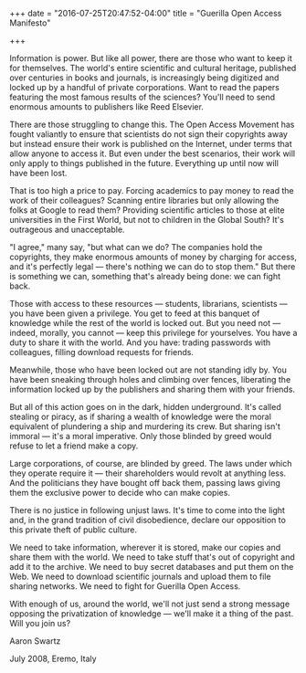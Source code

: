 +++
date = "2016-07-25T20:47:52-04:00"
title = "Guerilla Open Access Manifesto"

+++

Information is power. But like all power, there are those who want to keep it for
themselves. The world's entire scientific and cultural heritage, published over centuries
in books and journals, is increasingly being digitized and locked up by a handful of
private corporations. Want to read the papers featuring the most famous results of the
sciences? You'll need to send enormous amounts to publishers like Reed Elsevier.

There are those struggling to change this. The Open Access Movement has fought
valiantly to ensure that scientists do not sign their copyrights away but instead ensure
their work is published on the Internet, under terms that allow anyone to access it. But
even under the best scenarios, their work will only apply to things published in the future.
Everything up until now will have been lost.

That is too high a price to pay. Forcing academics to pay money to read the work of their
colleagues? Scanning entire libraries but only allowing the folks at Google to read them?
Providing scientific articles to those at elite universities in the First World, but not to
children in the Global South? It's outrageous and unacceptable.

"I agree," many say, "but what can we do? The companies hold the copyrights, they
make enormous amounts of money by charging for access, and it's perfectly legal —
there's nothing we can do to stop them." But there is something we can, something that's
already being done: we can fight back.

Those with access to these resources — students, librarians, scientists — you have been
given a privilege. You get to feed at this banquet of knowledge while the rest of the world
is locked out. But you need not — indeed, morally, you cannot — keep this privilege for
yourselves. You have a duty to share it with the world. And you have: trading passwords
with colleagues, filling download requests for friends.



Meanwhile, those who have been locked out are not standing idly by. You have been
sneaking through holes and climbing over fences, liberating the information locked up by
the publishers and sharing them with your friends.

But all of this action goes on in the dark, hidden underground. It's called stealing or
piracy, as if sharing a wealth of knowledge were the moral equivalent of plundering a
ship and murdering its crew. But sharing isn't immoral — it's a moral imperative. Only
those blinded by greed would refuse to let a friend make a copy.

Large corporations, of course, are blinded by greed. The laws under which they operate
require it — their shareholders would revolt at anything less. And the politicians they
have bought off back them, passing laws giving them the exclusive power to decide who
can make copies.

There is no justice in following unjust laws. It's time to come into the light and, in the
grand tradition of civil disobedience, declare our opposition to this private theft of public
culture.

We need to take information, wherever it is stored, make our copies and share them with
the world. We need to take stuff that's out of copyright and add it to the archive. We need
to buy secret databases and put them on the Web. We need to download scientific
journals and upload them to file sharing networks. We need to fight for Guerilla Open
Access.

With enough of us, around the world, we'll not just send a strong message opposing the
privatization of knowledge — we'll make it a thing of the past. Will you join us?

Aaron Swartz

July 2008, Eremo, Italy

